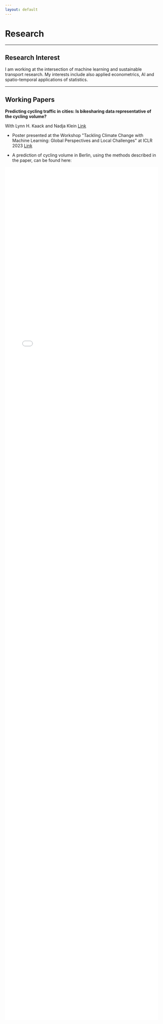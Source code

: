 ```yaml
---
layout: default
---
```

# Research

-----------------------------------
## Research Interest

I am working at the intersection of machine learning and sustainable transport research. My interests include also applied econometrics, AI and spatio-temporal applications of statistics.

-----------------------------------
## Working Papers

**Predicting cycling traffic in cities: Is bikesharing data representative of the cycling volume?** 

With Lynn H. Kaack and Nadja Klein [Link](https://opus4.kobv.de/opus4-hsog/files/4942/Kaiser_Klein_Kaack_2023_Predicting_cycling.pdf)

* Poster presented at the Workshop "Tackling Climate Change with Machine Learning: Global Perspectives and Local Challenges" at ICLR 2023 [Link](https://iclr.cc/virtual/2023/13461)

* A prediction of cycling volume in Berlin, using the methods described in the paper, can be found here: 

<iframe src="assets/heatmap_with_time_hourly.html" style="width: 100%; max-width: 1000px; height: 70vh; border: none; pointer-events: none;"></iframe>



